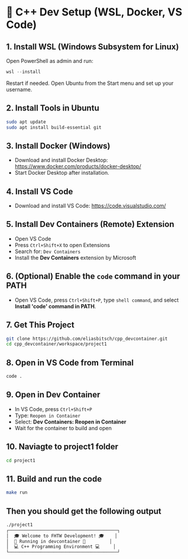 # 🚀 C++ Dev Setup (WSL, Docker, VS Code)

## 1. Install WSL (Windows Subsystem for Linux)
Open PowerShell as admin and run:
```powershell
wsl --install
```
Restart if needed. Open Ubuntu from the Start menu and set up your username.

## 2. Install Tools in Ubuntu
```bash
sudo apt update
sudo apt install build-essential git
```

## 3. Install Docker (Windows)
- Download and install Docker Desktop: https://www.docker.com/products/docker-desktop/
- Start Docker Desktop after installation.

## 4. Install VS Code
- Download and install VS Code: https://code.visualstudio.com/

## 5. Install Dev Containers (Remote) Extension
- Open VS Code
- Press `Ctrl+Shift+X` to open Extensions
- Search for: `Dev Containers`
- Install the **Dev Containers** extension by Microsoft

## 6. (Optional) Enable the `code` command in your PATH
- Open VS Code, press `Ctrl+Shift+P`, type `shell command`, and select **Install 'code' command in PATH**.

## 7. Get This Project
```bash
git clone https://github.com/eliasbitsch/cpp_devcontainer.git
cd cpp_devcontainer/workspace/project1
```

## 8. Open in VS Code from Terminal
```bash
code .
```

## 9. Open in Dev Container
- In VS Code, press `Ctrl+Shift+P`
- Type: `Reopen in Container`
- Select: **Dev Containers: Reopen in Container**
- Wait for the container to build and open

## 10. Naviagte to project1 folder
```bash
cd project1
```

## 11. Build and run the code
```bash
make run
```
## Then you should get the following output
```bash
./project1
┌─────────────────────────────────────────┐
│  🎓 Welcome to FHTW Development! 🎓    │
│  🤖 Running in devcontainer 🤖         │
│  💻 C++ Programming Environment 💻     │
└─────────────────────────────────────────┘
```
